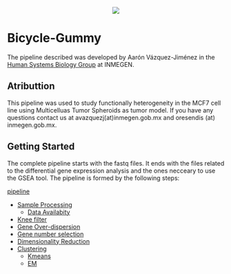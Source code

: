<p align="center">
  <img src="https://user-images.githubusercontent.com/60892768/74993425-88d39900-5410-11ea-8643-b701551d0472.png">
</p>

# Bicycle-Gummy

The pipeline described was developed by Aarón Vázquez-Jiménez in the [Human Systems Biology Group](https://resendislab.github.io/) at INMEGEN.

## Atributtion
This pipeline was used to study functionally heterogeneity in the MCF7 cell line using Multicelluas Tumor Spheroids as tumor model. If you have any questions contact us at avazquezj(at)inmegen.gob.mx and oresendis (at) inmegen.gob.mx. 

## Getting Started

The complete pipeline starts with the fastq files. It ends with the files related to the differential gene expression analysis and the ones necceary to use the GSEA tool. The pipeline is formed by the following steps:

[pipeline](Pipeline/pipeline.md)

* [Sample Processing](Pipeline/pipeline.md#samples\processing)
  - [Data Availabity](Pipeline/pipeline.md#samples\data\availability)
* [Knee filter](Pipeline/pipeline.md#knee\filter)
* [Gene Over-dispersion](Pipeline/pipeline.md#gene\over-disperssion)
* [Gene number selection](Pipeline/pipeline.md#gene\number\selection)
* [Dimensionality Reduction](Pipeline/pipeline.md#Dimensionality\Reduction)
* [Clustering](Pipeline/pipeline.md#Clustering)
  - [Kmeans](Pipeline/pipeline.md#kmeans)
  - [EM](Pipeline/pipeline.md#expectation-maxinization-algorithm)
